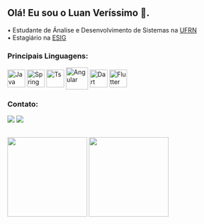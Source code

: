## Olá! Eu sou o Luan Veríssimo 👋.

• Estudante de Ánalise e Desenvolvimento de Sistemas na <a href="https://www.ufrn.br/" target="_blank">UFRN</a> </br>
• Estagiário na <a href="https://site.esig.com.br/" target="_blank">ESIG</a>

### Principais Linguagens:
<div style="display: inline_block">
  <img align="center" alt="Java" height="40" width="40" src="https://cdn.jsdelivr.net/gh/devicons/devicon@latest/icons/java/java-original.svg" />
  <img align="center" alt="Spring" height="40" width="40" src="https://cdn.jsdelivr.net/gh/devicons/devicon@latest/icons/spring/spring-original.svg" />
  <img align="center" alt="Ts" height="40" width="40" src="https://cdn.jsdelivr.net/gh/devicons/devicon@latest/icons/typescript/typescript-original.svg" />
  <img align="center" alt="Angular" height="50" width="50" src="https://cdn.jsdelivr.net/gh/devicons/devicon@latest/icons/angular/angular-original.svg" />
  <img align="center" alt="Dart" height="40" width="40" src="https://cdn.jsdelivr.net/gh/devicons/devicon@latest/icons/dart/dart-original.svg" />
  <img align="center" alt="Flutter" height="40" width="40" src="https://cdn.jsdelivr.net/gh/devicons/devicon@latest/icons/flutter/flutter-original.svg" />
</div>

### Contato:

<div> 
  <a href="mailto:contato.luan.vfv@gmail.com"><img src="https://img.shields.io/badge/Gmail-D14836?style=for-the-badge&logo=gmail&logoColor=white" target="_blank"></a>
  <a href="https://www.linkedin.com/in/luan-victor-verissimo/" target="_blank"><img src="https://img.shields.io/badge/-LinkedIn-%230077B5?style=for-the-badge&logo=linkedin&logoColor=white" target="_blank"></a>
  
##

<div style="inline-block" id="status">
  <img height="180cm" src="https://github-readme-stats.vercel.app/api?username=foioluan&show_icons=true&title_color=ffffff&text_color=9f9f9f&icon_color=ffffff&bg_color=151515">
  <img height="180cm" src="https://github-readme-stats.vercel.app/api/top-langs/?username=foioluan&layout=compact&title_color=ffffff&text_color=9f9f9f&icon_color=ffffff&bg_color=151515">
</div>
